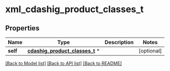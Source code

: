 # xml_cdashig_product_classes_t

## Properties
Name | Type | Description | Notes
------------ | ------------- | ------------- | -------------
**self** | [**cdashig_product_classes_t**](cdashig_product_classes.md) \* |  | [optional] 

[[Back to Model list]](../README.md#documentation-for-models) [[Back to API list]](../README.md#documentation-for-api-endpoints) [[Back to README]](../README.md)


